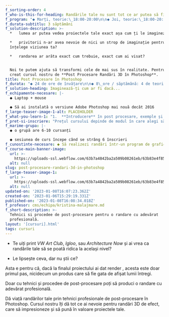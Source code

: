 ```yaml
---
f_sorting-order: 4
f_who-is-this-for-heading: Randările tale nu sunt tot ce ar putea să fie?
f_program: "⬥ Marți, teorie:\_18:00-20:00\n\n⬥ Joi, teorie:\_18:00-20:00\n\n⬥ Sâmbătă, practică: 10:00-14:00"
f_durata-subtitlu: 3 săptămâni
f_solution-description: >-
  *   lumea ar putea vedea proiectele tale exact așa cum ți le imaginezi tu?

  *   privitorii n-ar avea nevoie de nici un strop de imaginație pentru a
  înțelege viziunea ta?

  *   randarea ar arăta exact cum trebuie, exact cum ai visat?


  Noi te putem ajuta să transformi cele de mai sus în realitate. Pentru tine am
  creat cursul nostru de **Post Procesare Randări 3D în Photoshop**.
title: Post Procesare în Photoshop
f_durata: "⬥ 24 de ore de învățare\n\n⬥ 8\_ore / săptămână: 4 de teorie + 4 de practică"
f_solution-heading: Imaginează-ți cum ar fi dacă...
f_echipamente-necesare: |-
  ⬥ Laptop + mouse

  ⬥ Să ai instalată o versiune Adobe Photoshop mai nouă decât 2016
f_large-teaser-image-1-alt: PLACEHOLDER
f_what-you-learn-1: "1.  **Introducere** în post procesare, exemple și sfaturi.\n2.  Spațiul de lucru și layerele.\n3.  Cum să **selectăm obiectele complexe** și să transformăm straturile și selecțiile.\n4.  **Lucrul non-distructiv** și moduri de a ne întoarce înapoi atunci când greșim.\n5.  Exerciții de selectare +\_introducere în lumea **măștilor** și cum să mascăm părți din layere.\n6.  Selecția layerelor pe care le putem randa în 3ds Max încât să ne ușureze munca.\n7.  Folosirea de **adjustment layers** pentru efecte de lumină și sharpness.\n8.  **Blending Modes** și filtre care ajută aspectul prezentării.\n9.  Lucrul cu **culori și pensule**: adăugarea de lumină, umbră și texturi.\n10.  ‍**Modificarea realistă** a fotografiilor cu ajutorul pensulelor de retușare.\n11.  **Exerciții practice** pe randări folosind toate tehnicile de mai sus. Tips & tricks și reguli din pictură pentru o randare mai bună.\n12.  Fiecare cursant lucrează la **randarea proprie aleasă**.\n13.  Vom discuta și despre cum putem folosi **textul** în prezentarea finală.\n14.  Ducem procesarea imaginii spre finalizare cu ajutorul profesorului si **creăm o planșă de prezentare**."
f_pret-si-inscriere: "Prețul cursului depinde de modul în care alegi să participi la el:\n\n*   în persoană (Timișoara): **1000 RON**\n*   prin Zoom (restul\_României): **900\_RON**.\n\n**Reducere** **10%** pentru elevi, studenți și masteranzi.\n\nPlata se poate face integral sau 50% la înscriere și 50% la jumătatea cursului, după 2 săptămâni."
f_marime-grupa: |-
  ⬥ o grupă are 6-10 cursanți

  ⬥ sesiunea de curs începe când se strâng 6 înscrieri
f_cunostinte-necesare: ⬥ Să realizezi randări într-un program de grafică 3D
f_course-main-banner-image:
  url: >-
    https://uploads-ssl.webflow.com/63b7a4842ba2a509b08261eb/63b83e4f85c7d80f7c98867b_63999a2ca35a2b820a8413ad_2.jpeg
  alt: null
slug: post-procesare-randari-3d-in-photoshop
f_large-teaser-image-1:
  url: >-
    https://uploads-ssl.webflow.com/63b7a4842ba2a509b08261eb/63b83e4f85c7d80cff98867c_63999a2ca35a2b820a8413ad_2.jpeg
  alt: null
updated-on: '2023-01-08T16:07:23.362Z'
created-on: '2023-01-06T15:29:19.331Z'
published-on: '2023-01-08T16:08:34.018Z'
f_profesor: cms/echipa/kristina-malajmare.md
f_short-description: >-
  Tehnici si procedee de post-procesare pentru o randare cu adevărat
  profesională.
layout: '[cursuri].html'
tags: cursuri
---
```


*   Te uiți print _VW Art Club_, _Igloo_, sau _Architecture Now_ și ai vrea ca randările tale să se poată ridica la același nivel?

*   Le lipsește ceva, dar nu știi ce?

Asta e pentru că, dacă la finalul proiectului ai dat render , acesta este doar primul pas, nicidecum un produs care să fie gata de afișat lumii întregi.

Doar cu tehnici și procedee de post-procesare poți să produci o randare cu adevărat profesională.

Dă viață randărilor tale prin tehnici profesionale de post-procesare în Photoshop. Cursul nostru îți dă tot ce ai nevoie pentru randări 3D de efect, care să impresioneze și să pună în valoare proiectele tale.
